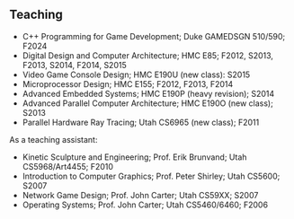 ## Teaching

* C++ Programming for Game Development; Duke GAMEDSGN 510/590; F2024
* Digital Design and Computer Architecture; HMC E85; F2012, S2013,
F2013, S2014, F2014, S2015
* Video Game Console Design; HMC E190U (new class): S2015
* Microprocessor Design; HMC E155; F2012, F2013, F2014
* Advanced Embedded Systems; HMC E190P (heavy revision); S2014
* Advanced Parallel Computer Architecture; HMC E190O (new class); S2013
* Parallel Hardware Ray Tracing; Utah CS6965 (new class); F2011

As a teaching assistant:

* Kinetic Sculpture and Engineering; Prof. Erik Brunvand; Utah CS5968/Art4455; F2010
* Introduction to Computer Graphics; Prof. Peter Shirley; Utah CS5600; S2007
* Network Game Design; Prof. John Carter; Utah CS59XX; S2007
* Operating Systems; Prof. John Carter; Utah CS5460/6460; F2006
